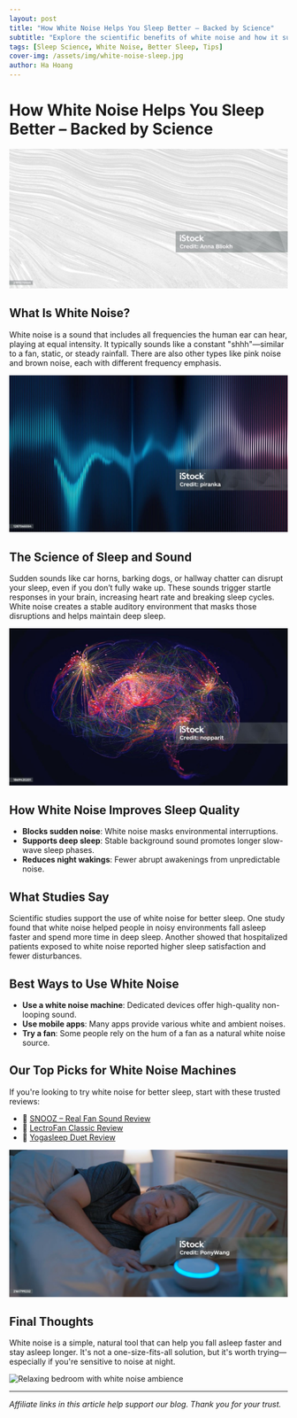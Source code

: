 ```yaml
---
layout: post
title: "How White Noise Helps You Sleep Better – Backed by Science"
subtitle: "Explore the scientific benefits of white noise and how it supports deeper, uninterrupted sleep."
tags: [Sleep Science, White Noise, Better Sleep, Tips]
cover-img: /assets/img/white-noise-sleep.jpg
author: Ha Hoang
---
```


# How White Noise Helps You Sleep Better – Backed by Science

![White noise helps you sleep deeper](/assets/img/white-noise-sleep.jpg)

## What Is White Noise?

White noise is a sound that includes all frequencies the human ear can hear, playing at equal intensity. It typically sounds like a constant "shhh"—similar to a fan, static, or steady rainfall. There are also other types like pink noise and brown noise, each with different frequency emphasis.

![Frequency spectrum of white vs. pink noise](/assets/img/white-noise-vs-pink-noise.png)

## The Science of Sleep and Sound

Sudden sounds like car horns, barking dogs, or hallway chatter can disrupt your sleep, even if you don’t fully wake up. These sounds trigger startle responses in your brain, increasing heart rate and breaking sleep cycles. White noise creates a stable auditory environment that masks those disruptions and helps maintain deep sleep.

![How white noise calms the brain during sleep](/assets/img/brain-response-white-noise.jpg)

## How White Noise Improves Sleep Quality

- **Blocks sudden noise**: White noise masks environmental interruptions.
- **Supports deep sleep**: Stable background sound promotes longer slow-wave sleep phases.
- **Reduces night wakings**: Fewer abrupt awakenings from unpredictable noise.

## What Studies Say

Scientific studies support the use of white noise for better sleep. One study found that white noise helped people in noisy environments fall asleep faster and spend more time in deep sleep. Another showed that hospitalized patients exposed to white noise reported higher sleep satisfaction and fewer disturbances.

## Best Ways to Use White Noise

- **Use a white noise machine**: Dedicated devices offer high-quality non-looping sound.
- **Use mobile apps**: Many apps provide various white and ambient noises.
- **Try a fan**: Some people rely on the hum of a fan as a natural white noise source.

## Our Top Picks for White Noise Machines

If you're looking to try white noise for better sleep, start with these trusted reviews:

- 🔗 [SNOOZ – Real Fan Sound Review](/2025-05-13-snooz-review/)
- 🔗 [LectroFan Classic Review](/2025-05-14-lectrofan-classic-review/)
- 🔗 [Yogasleep Duet Review](/2025-05-13-yogasleep-duet-review/)

![Popular white noise machines in use](/assets/img/white-noise-machine-bedroom.jpg)

## Final Thoughts

White noise is a simple, natural tool that can help you fall asleep faster and stay asleep longer. It's not a one-size-fits-all solution, but it's worth trying—especially if you're sensitive to noise at night.

![Relaxing bedroom with white noise ambience](/assets/img/cozy-bedroom-white-noise.jpg)

---

*Affiliate links in this article help support our blog. Thank you for your trust.*
